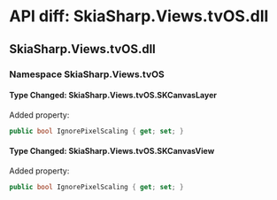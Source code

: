 # API diff: SkiaSharp.Views.tvOS.dll

## SkiaSharp.Views.tvOS.dll

### Namespace SkiaSharp.Views.tvOS

#### Type Changed: SkiaSharp.Views.tvOS.SKCanvasLayer

Added property:

```csharp
public bool IgnorePixelScaling { get; set; }
```


#### Type Changed: SkiaSharp.Views.tvOS.SKCanvasView

Added property:

```csharp
public bool IgnorePixelScaling { get; set; }
```



